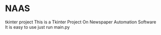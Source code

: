 # NAAS
tkinter project 
This is a Tkinter Project On Newspaper Automation Software 
It is easy to use just run main.py 

